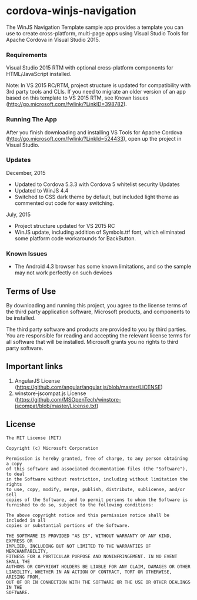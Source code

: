 # cordova-winjs-navigation

The WinJS Navigation Template sample app provides a template you can use to create cross-platform, multi-page apps using Visual Studio Tools for Apache Cordova in Visual Studio 2015.

### Requirements
Visual Studio 2015 RTM with optional cross-platform components for HTML/JavaScript installed.

Note: In VS 2015 RC/RTM, project structure is updated for compatibility with 3rd party tools and CLIs. If you need to migrate an older version of an app based on this template to VS 2015 RTM, see Known Issues (http://go.microsoft.com/fwlink/?LinkID=398782).

### Running The App
After you finish downloading and installing VS Tools for Apache Cordova (http://go.microsoft.com/fwlink/?LinkId=524433), open up the project in Visual Studio.

### Updates
December, 2015
 - Updated to Cordova 5.3.3 with Cordova 5 whitelist security Updates
 - Updated to WinJS 4.4
 - Switched to CSS dark theme by default, but included light theme as commented out code for easy switching.

July, 2015
- Project structure updated for VS 2015 RC
- WinJS update, including addition of Symbols.ttf font, which eliminated some platform code workarounds for BackButton.

### Known Issues
- The Android 4.3 browser has some known limitations, and so the sample may not work perfectly on such devices


## Terms of Use
By downloading and running this project, you agree to the license terms of the third party application software, Microsoft products, and components to be installed.

The third party software and products are provided to you by third parties. You are responsible for reading and accepting the relevant license terms for all software that will be installed. Microsoft grants you no rights to third party software.


## Important links
1. AngularJS License (https://github.com/angular/angular.js/blob/master/LICENSE)
1. winstore-jscompat.js License (https://github.com/MSOpenTech/winstore-jscompat/blob/master/License.txt)


## License
```
The MIT License (MIT)

Copyright (c) Microsoft Corporation

Permission is hereby granted, free of charge, to any person obtaining a copy
of this software and associated documentation files (the "Software"), to deal
in the Software without restriction, including without limitation the rights
to use, copy, modify, merge, publish, distribute, sublicense, and/or sell
copies of the Software, and to permit persons to whom the Software is
furnished to do so, subject to the following conditions:

The above copyright notice and this permission notice shall be included in all
copies or substantial portions of the Software.

THE SOFTWARE IS PROVIDED "AS IS", WITHOUT WARRANTY OF ANY KIND, EXPRESS OR
IMPLIED, INCLUDING BUT NOT LIMITED TO THE WARRANTIES OF MERCHANTABILITY,
FITNESS FOR A PARTICULAR PURPOSE AND NONINFRINGEMENT. IN NO EVENT SHALL THE
AUTHORS OR COPYRIGHT HOLDERS BE LIABLE FOR ANY CLAIM, DAMAGES OR OTHER
LIABILITY, WHETHER IN AN ACTION OF CONTRACT, TORT OR OTHERWISE, ARISING FROM,
OUT OF OR IN CONNECTION WITH THE SOFTWARE OR THE USE OR OTHER DEALINGS IN THE
SOFTWARE.
```
